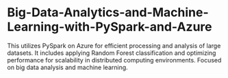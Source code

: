 # Big-Data-Analytics-and-Machine-Learning-with-PySpark-and-Azure
 This utilizes PySpark on Azure for efficient processing and analysis of large datasets. It includes applying Random Forest classification and optimizing performance for scalability in distributed computing environments. Focused on big data analysis and machine learning.

